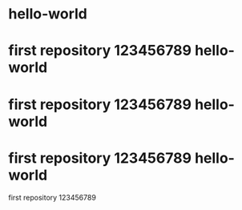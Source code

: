 hello-world
===========

first repository
123456789
hello-world
===========

first repository
123456789
hello-world
===========

first repository
123456789
hello-world
===========

first repository
123456789
